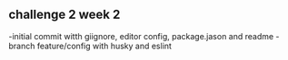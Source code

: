 ## challenge 2 week 2

-initial commit witth giignore, editor config, package.jason and readme
-branch feature/config with husky and eslint
